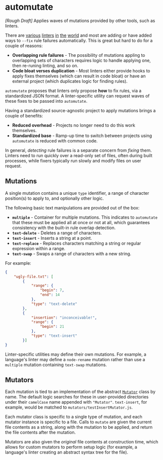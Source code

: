 # automutate

*[Rough Draft]* Applies waves of mutations provided by other tools, such as linters.

There are [various](https://github.com/eslint/eslint) [linters](https://github.com/palantir/tslint) [in](https://github.com/stylelint/stylelint) [the](https://github.com/lesshint/lesshint) [world](https://github.com/sasstools/sass-lint) and most are adding or have added ways to `--fix` rule failures automatically.
This is great but hard to do for a couple of reasons:
* **Overlapping rule failures** - The possibility of mutations appling to overlapping sets of characters requires logic to handle applying one, then re-runing linting, and so on.
* **Code bloat verses duplication** - Most linters either provide hooks to apply fixes themselves (which can result in code bloat) or have an external project (which duplicates logic for finding rules).

`automutate` proposes that linters only propose **how** to fix rules, via a standardized JSON format.
A linter-specific utility can request waves of these fixes to be passed into `automutate`.

Having a standardized source-agnostic project to apply mutations brings a couple of benefits:
* **Reduced overhead** - Projects no longer need to do this work themselves.
* **Standardized base** - Ramp-up time to switch between projects using `automutate` is reduced with common code.

In general, *detecting* rule failures is a separate concern from *fixing* them.
Linters need to run quickly over a read-only set of files, often during built processes, while fixers typically run slowly and modify files on user request.


## Mutations

A single mutation contains a unique `type` identifier, a range of character position(s) to apply to, and optionally other logic.

The following basic text manipulations are provided out of the box:
* **`multiple`** - Container for multiple mutations. This indicates to `automutate` that these must be applied all at once or not at all, which guarantees consistency with the built-in rule overlap detection.
* **`text-delete`** - Deletes a range of characters.
* **`text-insert`** - Inserts a string at a point.
* **`text-replace`** - Replaces characters matching a string or regular expression within a range.
* **`text-swap`** - Swaps a range of characters with a new string.

For example:

```json
{
    "ugly-file.txt": [
        {
            "range": {
                "begin": 7,
                "end": 14
            },
            "type": "text-delete"
        },
        {
            "insertion": "inconceivable!",
            "range": {
                "begin": 21
            },
            "type": "text-insert"
        }]
}
```

Linter-specific utilities may define their own mutations.
For example, a language's linter may define a `node-rename` mutation rather than use a `multiple` mutation containing `text-swap` mutations.


## Mutators

Each mutation is tied to an implementation of the abstract [`Mutator`](https://github.com/autolint/automutate/blob/master/src/mutator.ts) class by name.
The default logic searches for these in user-provided directories under their `camelCase` name appended with `"Mutator"`.
`text-insert`, for example, would be matched to `mutators/testInsertMutator.js`.

Each mutator class is specific to a single type of mutation, and each mutator instance is specific to a file.
Calls to `mutate` are given the current file contents as a string, along with the mutation to be applied, and return the file contents after the mutation.

Mutators are also given the *original* file contents at construction time, which allows for custom mutators to perform setup logic (for example, a language's linter creating an abstract syntax tree for the file).
